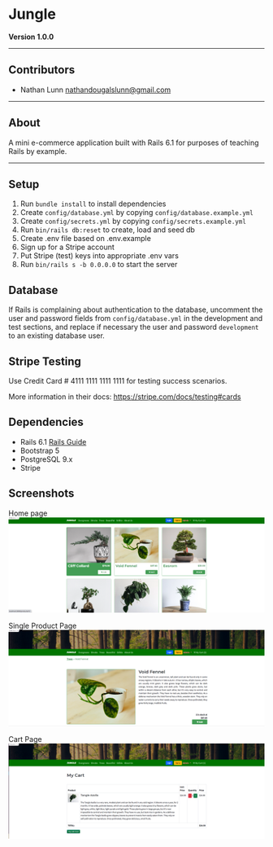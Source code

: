 # Jungle

**Version 1.0.0**

---

## Contributors

- Nathan Lunn <nathandougalslunn@gmail.com>

---

## About

A mini e-commerce application built with Rails 6.1 for purposes of teaching Rails by example.

---

## Setup

1. Run `bundle install` to install dependencies
2. Create `config/database.yml` by copying `config/database.example.yml`
3. Create `config/secrets.yml` by copying `config/secrets.example.yml`
4. Run `bin/rails db:reset` to create, load and seed db
5. Create .env file based on .env.example
6. Sign up for a Stripe account
7. Put Stripe (test) keys into appropriate .env vars
8. Run `bin/rails s -b 0.0.0.0` to start the server

## Database

If Rails is complaining about authentication to the database, uncomment the user and password fields from `config/database.yml` in the development and test sections, and replace if necessary the user and password `development` to an existing database user.

## Stripe Testing

Use Credit Card # 4111 1111 1111 1111 for testing success scenarios.

More information in their docs: <https://stripe.com/docs/testing#cards>

## Dependencies

- Rails 6.1 [Rails Guide](http://guides.rubyonrails.org/v6.1/)
- Bootstrap 5
- PostgreSQL 9.x
- Stripe

## Screenshots

Home page
!['Home Page'](https://github.com/nathanlunn/jungle/blob/master/docs/Screen%20Shot%202022-06-06%20at%205.23.33%20PM.png?raw=true)

Single Product Page
!['Single Product Page'](https://github.com/nathanlunn/jungle/blob/master/docs/Screen%20Shot%202022-06-06%20at%205.23.47%20PM.png?raw=true)

Cart Page
!['Cart Page'](https://github.com/nathanlunn/jungle/blob/master/docs/Screen%20Shot%202022-06-06%20at%205.24.09%20PM.png?raw=true)